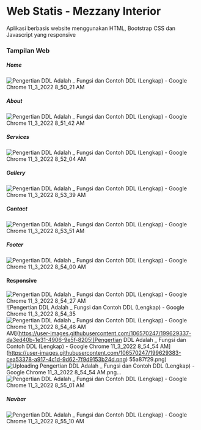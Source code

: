 # Web Statis - Mezzany Interior
Aplikasi berbasis website menggunakan HTML, Bootstrap CSS dan Javascript yang responsive

### Tampilan Web
##### Home
![Pengertian DDL Adalah _ Fungsi dan Contoh DDL (Lengkap) - Google Chrome 11_3_2022 8_50_21 AM](https://user-images.githubusercontent.com/106570247/199629047-b0946357-a5e5-4e5c-adb6-89205ea1eed2.png)
##### About
![Pengertian DDL Adalah _ Fungsi dan Contoh DDL (Lengkap) - Google Chrome 11_3_2022 8_51_42 AM](https://user-images.githubusercontent.com/106570247/199629085-81956c3c-3a5d-4976-b2ce-db62b4c9ac49.png)
##### Services
![Pengertian DDL Adalah _ Fungsi dan Contoh DDL (Lengkap) - Google Chrome 11_3_2022 8_52_04 AM](https://user-images.githubusercontent.com/106570247/199629114-290de56f-e023-48c5-86c4-997d5241b085.png)
##### Gallery
![Pengertian DDL Adalah _ Fungsi dan Contoh DDL (Lengkap) - Google Chrome 11_3_2022 8_53_39 AM](https://user-images.githubusercontent.com/106570247/199629230-48934a4a-9130-4cbb-b415-a7ad4b459c80.png)
##### Contact 
![Pengertian DDL Adalah _ Fungsi dan Contoh DDL (Lengkap) - Google Chrome 11_3_2022 8_53_51 AM](https://user-images.githubusercontent.com/106570247/199629253-8ee37635-eddc-4e45-8fd6-255d387feec7.png)
##### Footer
![Pengertian DDL Adalah _ Fungsi dan Contoh DDL (Lengkap) - Google Chrome 11_3_2022 8_54_00 AM](https://user-images.githubusercontent.com/106570247/199629291-0055c9cd-f168-46a4-8c0e-f6327b122cee.png)


#### Responsive
![Pengertian DDL Adalah _ Fungsi dan Contoh DDL (Lengkap) - Google Chrome 11_3_2022 8_54_27 AM](https://user-images.githubusercontent.com/106570247/199629324-08bcd32e-eaa1-4066-9827-e0431abd03ab.png)
![Pengertian DDL Adalah _ Fungsi dan Contoh DDL (Lengkap) - Google Chrome 11_3_2022 8_54_35 ![Pengertian DDL Adalah _ Fungsi dan Contoh DDL (Lengkap) - Google Chrome 11_3_2022 8_54_46 AM](https://user-images.githubusercontent.com/106570247/199629348-2fcb6997-f95b-4f24-a479-c54c66d60ce0.png)
AM](https://user-images.githubusercontent.com/106570247/199629337-da3ed40b-1e31-4906-9e5f-8205![Pengertian DDL Adalah _ Fungsi dan Contoh DDL (Lengkap) - Google Chrome 11_3_2022 8_54_54 AM](https://user-images.githubusercontent.com/106570247/199629383-cea53378-a917-4c1d-9d62-7f9d9153b24d.png)
55a87f29.png)
![Uploading Pengertian DDL Adalah _ Fungsi dan Contoh DDL (Lengkap) - Google Chrome 11_3_2022 8_54_54 AM.png…]()
![Pengertian DDL Adalah _ Fungsi dan Contoh DDL (Lengkap) - Google Chrome 11_3_2022 8_55_01 AM](https://user-images.githubusercontent.com/106570247/199629389-6675be69-d3cf-4667-a3ca-5bc353b2f372.png)
##### Navbar
![Pengertian DDL Adalah _ Fungsi dan Contoh DDL (Lengkap) - Google Chrome 11_3_2022 8_55_10 AM](https://user-images.githubusercontent.com/106570247/199629392-bfceef4c-3226-42f9-b70c-db5a3ebadd0e.png)
